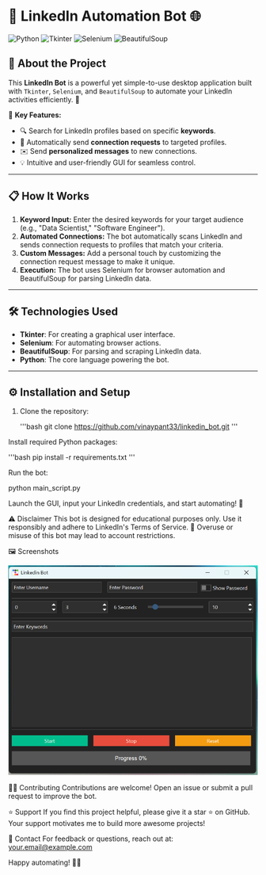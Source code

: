 # 🤖 LinkedIn Automation Bot 🌐

![Python](https://img.shields.io/badge/Python-3.x-blue?style=flat-square&logo=python)
![Tkinter](https://img.shields.io/badge/Tkinter-GUI-orange?style=flat-square&logo=python)
![Selenium](https://img.shields.io/badge/Selenium-Web%20Automation-green?style=flat-square&logo=selenium)
![BeautifulSoup](https://img.shields.io/badge/BeautifulSoup-Web%20Scraping-red?style=flat-square)

## 🚀 About the Project
This **LinkedIn Bot** is a powerful yet simple-to-use desktop application built with `Tkinter`, `Selenium`, and `BeautifulSoup` to automate your LinkedIn activities efficiently. 🌟  

🎯 **Key Features:**
- 🔍 Search for LinkedIn profiles based on specific **keywords**.  
- 🤝 Automatically send **connection requests** to targeted profiles.  
- ✉️ Send **personalized messages** to new connections.  
- 💡 Intuitive and user-friendly GUI for seamless control.

---

## 📋 How It Works
1. **Keyword Input:** Enter the desired keywords for your target audience (e.g., "Data Scientist," "Software Engineer").  
2. **Automated Connections:** The bot automatically scans LinkedIn and sends connection requests to profiles that match your criteria.  
3. **Custom Messages:** Add a personal touch by customizing the connection request message to make it unique.  
4. **Execution:** The bot uses Selenium for browser automation and BeautifulSoup for parsing LinkedIn data.  

---

## 🛠️ Technologies Used
- **Tkinter**: For creating a graphical user interface.  
- **Selenium**: For automating browser actions.  
- **BeautifulSoup**: For parsing and scraping LinkedIn data.  
- **Python**: The core language powering the bot.  

---

## ⚙️ Installation and Setup
1. Clone the repository:  
  
   '''bash
   git clone https://github.com/vinaypant33/linkedin_bot.git
   '''

Install required Python packages:

'''bash
pip install -r requirements.txt
'''



Run the bot:


python main_script.py

Launch the GUI, input your LinkedIn credentials, and start automating! 🎉

⚠️ Disclaimer
This bot is designed for educational purposes only. Use it responsibly and adhere to LinkedIn's Terms of Service. 🚨
Overuse or misuse of this bot may lead to account restrictions.

🖼️ Screenshots

![alt text](image.png)


🧑‍💻 Contributing
Contributions are welcome! Open an issue or submit a pull request to improve the bot.

⭐ Support
If you find this project helpful, please give it a star ⭐ on GitHub. Your support motivates me to build more awesome projects!

📧 Contact
For feedback or questions, reach out at: your.email@example.com

Happy automating! 🤖✨